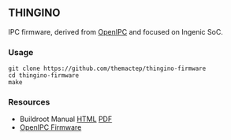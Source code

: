 ## THINGINO

IPC firmware, derived from [OpenIPC][1] and focused on Ingenic SoC.

### Usage

```
git clone https://github.com/themactep/thingino-firmware
cd thingino-firmware
make
```

### Resources

- Buildroot Manual [HTML][2] [PDF][3]
- [OpenIPC Firmware][1]

[1]: https://github.com/OpenIPC/firmware
[2]: https://buildroot.org/downloads/manual/manual.html
[3]: https://nightly.buildroot.org/manual.pdf
